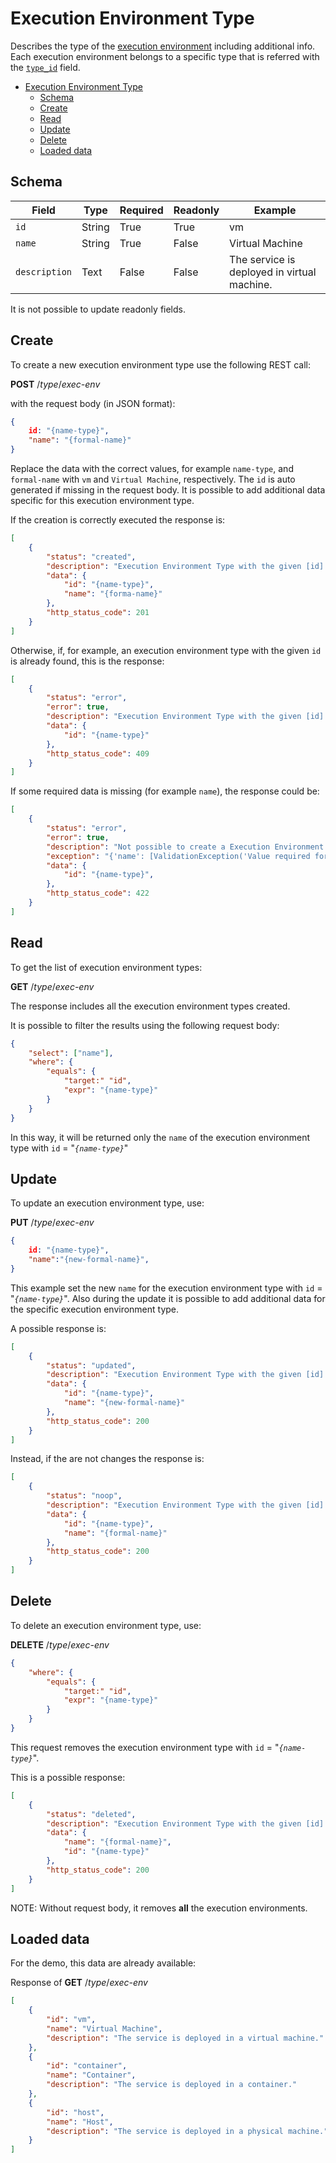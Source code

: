 # Execution Environment Type

Describes the type of the [execution environment](exec-env.md) including additional info.
Each execution environment belongs to a specific type that is referred with the [`type_id`](exec-env.md#create) field.

- [Execution Environment Type](#execution-environment-type)
  - [Schema](#schema)
  - [Create](#create)
  - [Read](#read)
  - [Update](#update)
  - [Delete](#delete)
  - [Loaded data](#loaded-data)

## Schema

Field         | Type   | Required | Readonly | Example
--------------|--------|----------|----------|--------
`id`          | String | True     | True     | vm
`name`        | String | True     | False    | Virtual Machine
`description` | Text   | False    | False    | The service is deployed in virtual machine.

It is not possible to update readonly fields.

## Create

To create a new execution environment type use the following REST call:

**POST** /_type_/_exec-env_

with the request body (in JSON format):

```json
{
    id: "{name-type}",
    "name": "{formal-name}"
}
```

Replace the data with the correct values, for example `name-type`, and `formal-name` with `vm`
and `Virtual Machine`, respectively.
The `id` is auto generated if missing in the request body.
It is possible to add additional data specific for this execution environment type.

If the creation is correctly executed the response is:

```json
[
    {
        "status": "created",
        "description": "Execution Environment Type with the given [id] correctly created.",
        "data": {
            "id": "{name-type}",
            "name": "{forma-name}"
        },
        "http_status_code": 201
    }
]
```

Otherwise, if, for example, an execution environment type with the given `id` is already found, this is the response:

```json
[
    {
        "status": "error",
        "error": true,
        "description": "Execution Environment Type with the given [id] already found",
        "data": {
            "id": "{name-type}"
        },
        "http_status_code": 409
    }
]
```

If some required data is missing (for example `name`), the response could be:

```json
[
    {
        "status": "error",
        "error": true,
        "description": "Not possible to create a Execution Environment Type with the given [data]",
        "exception": "{'name': [ValidationException('Value required for this field.')]}",
        "data": {
            "id": "{name-type}",
        },
        "http_status_code": 422
    }
]
```

## Read

To get the list of execution environment types:

**GET** /_type_/_exec-env_

The response includes all the execution environment types created.

It is possible to filter the results using the following request body:

```json
{
    "select": ["name"],
    "where": {
        "equals": {
            "target:" "id",
            "expr": "{name-type}"
        }
    }
}
```

In this way, it will be returned only the `name` of the execution environment type with `id` = "_`{name-type}`_"

## Update

To update an execution environment type, use:

**PUT** /_type_/_exec-env_

```json
{
    id: "{name-type}",
    "name":"{new-formal-name}",
}
```

This example set the new `name` for the execution environment type with `id` = "_`{name-type}`_".
Also during the update it is possible to add additional data for the specific execution environment type.

A possible response is:

```json
[
    {
        "status": "updated",
        "description": "Execution Environment Type with the given [id] correctly updated.",
        "data": {
            "id": "{name-type}",
            "name": "{new-formal-name}"
        },
        "http_status_code": 200
    }
]
```

Instead, if the are not changes the response is:

```json
[
    {
        "status": "noop",
        "description": "Execution Environment Type with the given [id] not updated.",
        "data": {
            "id": "{name-type}",
            "name": "{formal-name}"
        },
        "http_status_code": 200
    }
]
```

## Delete

To delete an execution environment type, use:

**DELETE** /_type_/_exec-env_

```json
{
    "where": {
        "equals": {
            "target:" "id",
            "expr": "{name-type}"
        }
    }
}
```

This request removes the execution environment type with `id` = "_`{name-type}`_".

This is a possible response:

```json
[
    {
        "status": "deleted",
        "description": "Execution Environment Type with the given [id] correctly deleted.",
        "data": {
            "name": "{formal-name}",
            "id": "{name-type}"
        },
        "http_status_code": 200
    }
]
```

NOTE: Without request body, it removes **all** the execution environments.

## Loaded data

For the demo, this data are already available:

Response of **GET** /_type_/_exec-env_

```json
[
    {
        "id": "vm",
        "name": "Virtual Machine",
        "description": "The service is deployed in a virtual machine."
    },
    {
        "id": "container",
        "name": "Container",
        "description": "The service is deployed in a container."
    },
    {
        "id": "host",
        "name": "Host",
        "description": "The service is deployed in a physical machine."
    }
]
```
